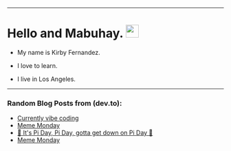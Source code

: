 
<img src="https://komarev.com/ghpvc/?username=kirbygit&style=flat-square&color=blue" alt=""/>

---
<h1>
  Hello and Mabuhay.
  <img src="https://media.giphy.com/media/hvRJCLFzcasrR4ia7z/giphy.gif" width="30px"/>
</h1>

- My name is Kirby Fernandez.

- I love to learn.

- I live in Los Angeles.

---

### Random Blog Posts from (dev.to):
<!-- BLOG-POST-LIST:START -->
- [Currently vibe coding](https://dev.to/ben/currently-vibe-coding-2l4p)
- [Meme Monday](https://dev.to/ben/meme-monday-2bg3)
- [🎵 It&#39;s Pi Day, Pi Day, gotta get down on Pi Day 🎵](https://dev.to/ben/its-pi-day-pi-day-gotta-get-down-on-pi-day-7d1)
- [Meme Monday](https://dev.to/ben/meme-monday-3p2n)
<!-- BLOG-POST-LIST:END -->
